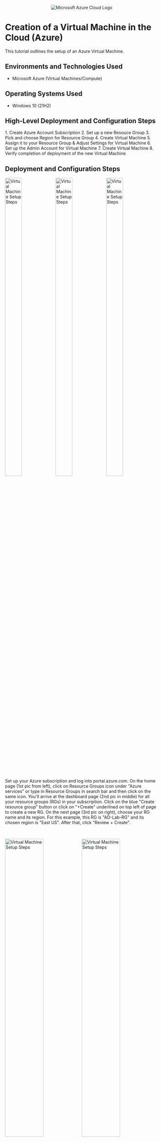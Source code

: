 <p align="center">
<img src="https://i.imgur.com/TyIUVZZ.png" alt="Microsoft Azure Cloud Logo"/>
</p>

<h1>Creation of a Virtual Machine in the Cloud (Azure)</h1>
This tutorial outlines the setup of an Azure Virtual Machine.<br/>


<h2>Environments and Technologies Used</h2>

- Microsoft Azure (Virtual Machines/Compute)

<h2>Operating Systems Used </h2>

- Windows 10 (21H2)

<h2>High-Level Deployment and Configuration Steps</h2>
1. Create Azure Account Subscription 
2. Set up a new Resouce Group 
3. Pick and choose Region for Resource Group 
4. Create Virtual Machine 
5. Assign it to your Resource Group & Adjust Settings for Virtual Machine 
6. Set up the Admin Account for Virtual Machine 
7. Create Virtual Machine 
8. Verify completion of deployment of the new Virtual Machine 

<h2>Deployment and Configuration Steps</h2>

<p>
<img src="https://i.imgur.com/RIlGKUA.png" height="50%" width="33%" alt="Virtual Machine Setup Steps"/><img src="https://i.imgur.com/EO2Ya60.png" height="50%" width="33%" alt="Virtual Machine Setup Steps"/><img src="https://i.imgur.com/eTcgsMY.png" height="50%" width="33%" alt="Virtual Machine Setup Steps"/>
</p>
<p>
Set up your Azure subscription and log into portal.azure.com. On the home page (1st pic from left), click on Resource Groups icon under "Azure services" or type in Resource Groups in search bar and then click on the same icon. You'll arrive at the dashboard page (2nd pic in middle) for all your resource groups (RGs) in your subscription. Click on the blue "Create resource group" button or click on "+Create" underlined on top left of page to create a new RG. On the next page (3rd pic on right), choose your RG name and its region. For this example, this RG is "AD-Lab-RG" and its chosen region is "East US". After that, click "Review + Create".
</p>
<br />

<p>
<img src="https://i.imgur.com/nk9zIGY.png" height="50%" width="50%" alt="Virtual Machine Setup Steps"/><img src="https://i.imgur.com/S3kaKBv.png" height="50%" width="50%" alt="Virtual Machine Setup Steps"/>
</p>
<p>
The RG will pass through validation. After it passes validation, click on "Create" button. Now the RG is built, we'll move on to creating the virtual machine (VM) that will be assigned to it.
</p>
<br />

<p>
<img src="https://i.imgur.com/ap8qlP9.png" height="50%" width="33%" alt="Virtual Machine Setup Steps"/><img src="https://i.imgur.com/xXkRlKg.png" height="50%" width="33%" alt="Virtual Machine Setup Steps"/><img src="https://i.imgur.com/LzB0D9x.png" height="50%" width="33%" alt="Virtual Machine Setup Steps"/>
</p>
<p>
(In left pic) Start typing in the search bar "virtual machines". Click on the virtual machines icon that comes up in the drop down menu. On next page (middle pic), you can click the Create button in the top left or the create button in the center of the page. Click on "Azure virtual machine" from the menu of options that pops up. On the next page (right pic), fill out the required details for your virtual machine (resource group, VM name, region, image, and Administrator account username & password). In this example so far, RG is AD-Lab-RG, VM name is Client-1, Region is East US, and image is Windows 10 Pro version 21H2.
</p>
<br />

<p>
<img src="https://i.imgur.com/uzNVsRC.png" height="50%" width="33%" alt="Virtual Machine Setup Steps"/><img src="https://i.imgur.com/vb818Li.png" height="50%" width="33%" alt="Virtual Machine Setup Steps"/><img src="https://i.imgur.com/e7OFZRn.png" height="50%" width="33%" alt="Virtual Machine Setup Steps"/>
</p>
<p>
(Left pic) Fill out the remaining required details for your VM (Administrator account username & password). In this example, username is labuserdin and password is Virtual123mach. Leave other required fields with preselected default choices alone. Check the box confirming you have an eligible Windows 10/11 license and then click "Review & create" below. On next page (middle pic), you should see that your VM passed validation. Click "create" at the bottom of the page below. Repeat the steps for filling out info for the VM again IF you click "Review & create" and you don't pass validation soon after. On the next page (left pic), you'll see deployment of your virtual machine is in progress. This will take a few minutes.
</p>
<br />

<p>
<img src="https://i.imgur.com/9MJk1O0.png" height="50%" width="50%" alt="Virtual Machine Setup Steps"/><img src="https://i.imgur.com/s4hNF03.png" height="50%" width="50%" alt="Virtual Machine Setup Steps"/>
</p>
<p>
Lorem ipsum dolor sit amet, consectetur adipiscing elit, sed do eiusmod tempor incididunt ut labore et dolore magna aliqua. Ut enim ad minim veniam, quis nostrud exercitation ullamco laboris nisi ut aliquip ex ea commodo consequat. Duis aute irure dolor in reprehenderit in voluptate velit esse cillum dolore eu fugiat nulla pariatur.
</p>
<br />
